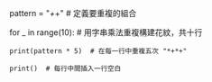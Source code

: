 pattern = "*+*+"  # 定義要重複的組合

for _ in range(10):  # 用字串乘法重複構建花紋，共十行

    print(pattern * 5)  # 在每一行中重複五次 "*+*+" 
    
    print()  # 每行中間插入一行空白
    
